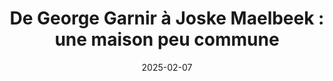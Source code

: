 ---
title: "De George Garnir à Joske Maelbeek : une maison peu commune"
date: 2025-02-07
author:
description: 
---